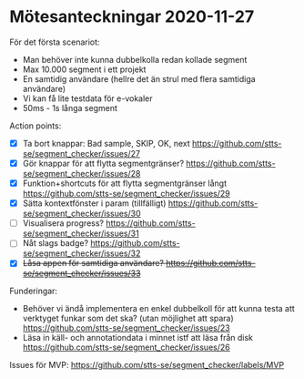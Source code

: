 # Mötesanteckningar 2020-11-27

För det första scenariot:
* Man behöver inte kunna dubbelkolla redan kollade segment
* Max 10.000 segment i ett projekt
* En samtidig användare (hellre det än strul med flera samtidiga användare)
* Vi kan få lite testdata för e-vokaler
* 50ms - 1s långa segment

Action points:
- [x] Ta bort knappar: Bad sample, SKIP, OK, next https://github.com/stts-se/segment_checker/issues/27
- [x] Gör knappar för att flytta segmentgränser? https://github.com/stts-se/segment_checker/issues/28
- [x] Funktion+shortcuts för att flytta segmentgränser långt https://github.com/stts-se/segment_checker/issues/29
- [x] Sätta kontextfönster i param (tillfälligt) https://github.com/stts-se/segment_checker/issues/30
- [ ] Visualisera progress? https://github.com/stts-se/segment_checker/issues/31
- [ ] Nåt slags badge? https://github.com/stts-se/segment_checker/issues/32
- [x] ~~Låsa appen för samtidiga användare? https://github.com/stts-se/segment_checker/issues/33~~

Funderingar:
* Behöver vi ändå implementera en enkel dubbelkoll för att kunna testa att verktyget funkar som det ska? (utan möjlighet att spara) https://github.com/stts-se/segment_checker/issues/23
* Läsa in käll- och annotationdata i minnet istf att läsa från disk https://github.com/stts-se/segment_checker/issues/26

Issues för MVP: https://github.com/stts-se/segment_checker/labels/MVP

